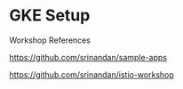 # GKE Setup

Workshop References

https://github.com/srinandan/sample-apps

https://github.com/srinandan/istio-workshop